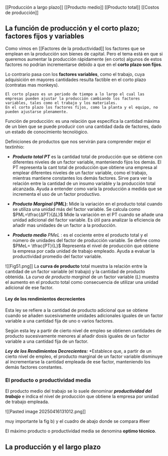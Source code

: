 [[Producción a largo plazo]]
[[Producto medio]]
[[Producto total]]
[[Costos de producción]]

## La función de producción y el corto plazo; factores fijos y variables

Como vimos en [[Factores de la productividad]] los factores que se emplean en la producción son bienes de capital. Pero el tema está en que si queremos aumentar la producción rápidamente (en corto) algunos de estos factores no podrían incrementarse debido a que en el **corto plazo son fijos**. 

Lo contrario pasa con los **factores variables**, como el trabajo, cuya adquisición en mayores cantidades resulta factible en el corto plazo (contratas mas monkeys).

	El corto plpazo es un periodo de tiempo a lo largo el cual las empresas pueden ajustar la producción cambiando los factores variables, tales como el trabajo y los materiales. 
	En el corto plazo los factores fijos, como la planta y el equipo, no pueden ajustarse plenamente. 


Función de producción: es una relación que especifica la cantidad máxima de un bien que se puede producir con una cantidad dada de factores, dado un estado de conocimiento tecnológico.

Definiciones de productos que nos servirán para comprender mejor el textinhio:

* ***Producto total $PT$*** es la cantidad total de producción que se obtiene con diferentes niveles de un factor variable, manteniendo fijos los demás.
	El PT representa la cant total de producción que obtiene una empresa al emplear diferentes niveles de un factor variable, como el trabajo, mientras mantiene constantes los demás factores. 
	Sirve para ver la relación entre la cantidad de un insumo variable y la producción total alcanzada.
	Ayuda a entender como varía la producción a medida que se incrementa el uso de un factor productivo. 

* ***Producto Marginal* ($PML$):** Mide la variación en el producto total cuando se utiliza una unidad más del factor variable. Se calcula como $PML=\tfrac{ΔPT}{ΔL}$
	Mide la variación en el PT cuando se añade una unidad adicional del factor variable. 
	Es útil para analizar la eficiencia de añadir mas unidades de un factor a la producción. 
* ***Producto medio*** $PMeL$ : es el cociente entre el producto total y el número de unidades del factor de producción variable. Se define como $PMeL= \tfrac{PT}{L}$
	Representa el nivel de producción que obtiene la empresa por cada unidad de trabajo empleado. 
	Ayuda a evaluar la productividad promedio del factor variable. 


![[Fig51.png]]
La **curva de producto** total muestra la relación entre la cantidad de un factor variable (el trabajo) y la cantidad de producto obtenida. La *curva de producto marginal* de un factor variable ($L$) muestra el aumento en el producto total como consecuencia de utilizar una unidad adicional de ese factor.

#### Ley de los rendimientos decrecientes

Esta ley se refiere a la cantidad de producto adicional que se obtiene cuando se añaden sucesivamente unidades adicionales iguales de un factor variable a una cantidad fija de uno o varios factores.

Según esta ley a partir de cierto nivel de empleo se obtienen cantidades de producto sucesivamente menores al añadir dosis iguales de un factor variable a una cantidad fija de un factor. 

***Ley de los Rendimientos Decrecientes:*** *Establece que, a partir de un cierto nivel de empleo, el producto marginal de un factor variable disminuye al incrementarse la cantidad empleada de ese factor, manteniendo los demás factores constantes. 


### El producto o productividad media 

El producto medio del trabajo se lo suele denominar ***productividad del trabajo*** e indica el nivel de producción que obtiene la empresa por unidad de trabajo empleada.

![[Pasted image 20250416131012.png]]

muy importante la fig b) y el cuadro de abajo donde se compara #leer 

El máximo producto o productividad media se denomina **optimo  técnico**.

## La producción y el largo plazo

